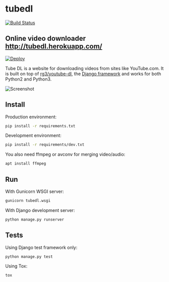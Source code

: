 # tubedl

[![Build Status](https://travis-ci.com/AndreMiras/tubedl.svg?branch=develop)](https://travis-ci.com/AndreMiras/tubedl)

## Online video downloader <http://tubedl.herokuapp.com/>

[![Deploy](https://www.herokucdn.com/deploy/button.svg)](https://heroku.com/deploy)

Tube DL is a website for downloading videos from sites like YouTube.com.
It is built on top of [rg3/youtube-dl](https://github.com/rg3/youtube-dl), the [Django framework](https://github.com/django/django) and works for both Python2 and Python3.

![Screenshot](https://raw.github.com/AndreMiras/tubedl/master/docs/tubedl.png)

## Install
Production environment:
```sh
pip install -r requirements.txt
```
Development environment:
```sh
pip install -r requirements/dev.txt
```
You also need ffmpeg or avconv for merging video/audio:
```sh
apt install ffmpeg
```

## Run
With Gunicorn WSGI server:
```sh
gunicorn tubedl.wsgi
```
With Django development server:
```sh
python manage.py runserver
```

## Tests
Using Django test framework only:
```sh
python manage.py test
```
Using Tox:
```sh
tox
```
